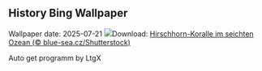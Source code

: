 ## History Bing Wallpaper
Wallpaper date: 2025-07-21
![](https://www.bing.com/th?id=OHR.AcroporaReef_DE-DE6392050074_UHD.jpg&w=1000)Download: [Hirschhorn-Koralle im seichten Ozean (© blue-sea.cz/Shutterstock)](https://www.bing.com/th?id=OHR.AcroporaReef_DE-DE6392050074_UHD.jpg)

Auto get programm by LtgX
